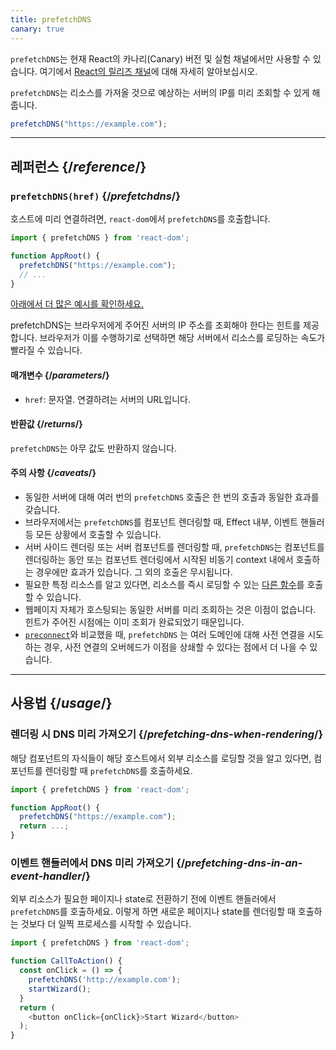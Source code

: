 ```yaml
---
title: prefetchDNS
canary: true
---
```


<Canary>

`prefetchDNS`는 현재 React의 카나리(Canary) 버전 및 실험 채널에서만 사용할 수 있습니다. 여기에서 [React의 릴리즈 채널](/community/versioning-policy#all-release-channels)에 대해 자세히 알아보십시오.

</Canary>

<Intro>

`prefetchDNS`는 리소스를 가져올 것으로 예상하는 서버의 IP를 미리 조회할 수 있게 해줍니다.

```js
prefetchDNS("https://example.com");
```

</Intro>

<InlineToc />

---

## 레퍼런스 {/*reference*/}

### `prefetchDNS(href)` {/*prefetchdns*/}

호스트에 미리 연결하려면, `react-dom`에서 `prefetchDNS`를 호출합니다.

```js
import { prefetchDNS } from 'react-dom';

function AppRoot() {
  prefetchDNS("https://example.com");
  // ...
}

```

[아래에서 더 많은 예시를 확인하세요.](#usage)

prefetchDNS는 브라우저에게 주어진 서버의 IP 주소를 조회해야 한다는 힌트를 제공합니다. 브라우저가 이를 수행하기로 선택하면 해당 서버에서 리소스를 로딩하는 속도가 빨라질 수 있습니다.

#### 매개변수 {/*parameters*/}

* `href`: 문자열. 연결하려는 서버의 URL입니다.

#### 반환값 {/*returns*/}

`prefetchDNS`는 아무 값도 반환하지 않습니다.

#### 주의 사항 {/*caveats*/}

* 동일한 서버에 대해 여러 번의 `prefetchDNS` 호출은 한 번의 호출과 동일한 효과를 갖습니다.
* 브라우저에서는 `prefetchDNS`를 컴포넌트 렌더링할 때, Effect 내부, 이벤트 핸들러 등 모든 상황에서 호출할 수 있습니다.
* 서버 사이드 렌더링 또는 서버 컴포넌트를 렌더링할 때, `prefetchDNS`는 컴포넌트를 렌더링하는 동안 또는 컴포넌트 렌더링에서 시작된 비동기 context 내에서 호출하는 경우에만 효과가 있습니다. 그 외의  호출은 무시됩니다.
* 필요한 특정 리소스를 알고 있다면, 리소스를 즉시 로딩할 수 있는 [다른 함수](/reference/react-dom/#resource-preloading-apis)를 호출할 수 있습니다.
* 웹페이지 자체가 호스팅되는 동일한 서버를 미리 조회하는 것은 이점이 없습니다. 힌트가 주어진 시점에는 이미 조회가 완료되었기 때문입니다.
* [`preconnect`](/reference/react-dom/preconnect)와 비교했을 때, `prefetchDNS` 는 여러 도메인에 대해 사전 연결을 시도하는 경우, 사전 연결의 오버헤드가 이점을 상쇄할 수 있다는 점에서 더 나을 수 있습니다.

---

## 사용법 {/*usage*/}

### 렌더링 시 DNS 미리 가져오기 {/*prefetching-dns-when-rendering*/}

해당 컴포넌트의 자식들이 해당 호스트에서 외부 리소스를 로딩할 것을 알고 있다면, 컴포넌트를 렌더링할 때 `prefetchDNS`를 호출하세요.

```js
import { prefetchDNS } from 'react-dom';

function AppRoot() {
  prefetchDNS("https://example.com");
  return ...;
}
```

### 이벤트 핸들러에서 DNS 미리 가져오기 {/*prefetching-dns-in-an-event-handler*/}

외부 리소스가 필요한 페이지나 state로 전환하기 전에 이벤트 핸들러에서 `prefetchDNS`를 호출하세요. 이렇게 하면 새로운 페이지나 state를 렌더링할 때 호출하는 것보다 더 일찍 프로세스를 시작할 수 있습니다.

```js
import { prefetchDNS } from 'react-dom';

function CallToAction() {
  const onClick = () => {
    prefetchDNS('http://example.com');
    startWizard();
  }
  return (
    <button onClick={onClick}>Start Wizard</button>
  );
}
```
